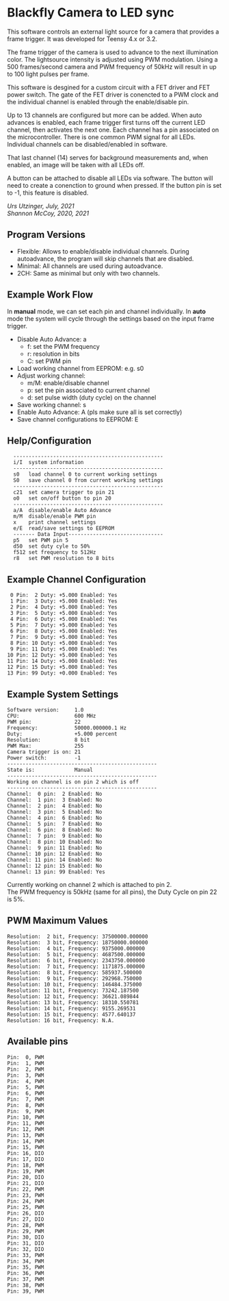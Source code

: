 # Blackfly Camera to LED sync
This software controls an external light source for a camera that provides a frame trigger. It was developed for Teensy 4.x or 3.2.    

The frame trigger of the camera is used to advance to the next illumination color. The lightsource intensity is adjusted using PWM modulation.  Using a 500 frames/second camera and PWM frequency of 50kHz will result in up to 100 light pulses per frame.

This software is desgined for a custom circuit with a FET driver and FET power switch. The gate of the FET driver is conencted to a PWM clock and the individual channel is enabled through the enable/disable pin. 

Up to 13 channels are configured but more can be added. When auto advances is enabled, each frame trigger first turns off the current LED channel, then activates the next one. Each channel has a pin associated on the microcontroller. There is one common PWM signal for all LEDs. Individual channels can be disabled/enabled in software. 

That last channel (14) serves for background measurements and, when enabled, an image will be taken with all LEDs off. 

A button can be attached to disable all LEDs via software. The button will need to create a conenction to ground when pressed. If the button pin is set to -1, this feature is disabled.

*Urs Utzinger, July, 2021*  
*Shannon McCoy, 2020, 2021*

## Program Versions
- Flexible: Allows to enable/disable individual channels. During autoadvance, the program will skip channels that are disabled.
- Minimal: All channels are used during autoadvance.
- 2CH: Same as minimal but only with two channels.

## Example Work Flow

In **manual** mode, we can set each pin and channel individually. In **auto** mode the system will cycle through the settings based on the input frame trigger.

  - Disable Auto Advance: a
    - f:   set the PWM frequency
    - r:   resolution in bits
    - C:   set PWM pin
  - Load working channel from EEPROM: e.g. s0
  - Adjust working channel:
    - m/M: enable/disable channel
    - p:   set the pin associated to current channel
    - d:   set pulse width (duty cycle) on the channel
  - Save working channel: s
  - Enable Auto Advance:  A (pls make sure all is set correctly)
  - Save channel configurations to EEPROM: E

## Help/Configuration
```
  -------------------------------------------------
  i/I  system information
  -------------------------------------------------
  s0   load channel 0 to current working settings
  S0   save channel 0 from current working settings
  -------------------------------------------------
  c21  set camera trigger to pin 21
  o0   set on/off button to pin 20
  -------------------------------------------------
  a/A  disable/enable Auto Advance 
  m/M  disable/enable PWM pin 
  x    print channel settings
  e/E  read/save settings to EEPROM
  ------- Data Input-------------------------------
  p5   set PWM pin 5
  d50  set duty cyle to 50%
  f512 set frequency to 512Hz
  r8   set PWM resolution to 8 bits
```

## Example Channel Configuration
```
 0 Pin:  2 Duty: +5.000 Enabled: Yes
 1 Pin:  3 Duty: +5.000 Enabled: Yes
 2 Pin:  4 Duty: +5.000 Enabled: Yes
 3 Pin:  5 Duty: +5.000 Enabled: Yes
 4 Pin:  6 Duty: +5.000 Enabled: Yes
 5 Pin:  7 Duty: +5.000 Enabled: Yes
 6 Pin:  8 Duty: +5.000 Enabled: Yes
 7 Pin:  9 Duty: +5.000 Enabled: Yes
 8 Pin: 10 Duty: +5.000 Enabled: Yes
 9 Pin: 11 Duty: +5.000 Enabled: Yes
10 Pin: 12 Duty: +5.000 Enabled: Yes
11 Pin: 14 Duty: +5.000 Enabled: Yes
12 Pin: 15 Duty: +5.000 Enabled: Yes
13 Pin: 99 Duty: +0.000 Enabled: Yes
```

## Example System Settings
```
Software version:     1.0
CPU:                  600 MHz
PWM pin:              22
Frequency:            50000.000000.1 Hz
Duty:                 +5.000 percent
Resolution:           8 bit
PWM Max:              255
Camera trigger is on: 21
Power switch:         -1
-------------------------------------------------
State is:             Manual
-------------------------------------------------
Working on channel is on pin 2 which is off
-------------------------------------------------
Channel:  0 pin:  2 Enabled: No
Channel:  1 pin:  3 Enabled: No
Channel:  2 pin:  4 Enabled: No
Channel:  3 pin:  5 Enabled: No
Channel:  4 pin:  6 Enabled: No
Channel:  5 pin:  7 Enabled: No
Channel:  6 pin:  8 Enabled: No
Channel:  7 pin:  9 Enabled: No
Channel:  8 pin: 10 Enabled: No
Channel:  9 pin: 11 Enabled: No
Channel: 10 pin: 12 Enabled: No
Channel: 11 pin: 14 Enabled: No
Channel: 12 pin: 15 Enabled: No
Channel: 13 pin: 99 Enabled: Yes
```

Currently working on channel 2 which is attached to pin 2.  
The PWM frequency is 50kHz (same for all pins), the Duty Cycle on pin 22 is 5%.

## PWM Maximum Values
```
Resolution:  2 bit, Frequency: 37500000.000000
Resolution:  3 bit, Frequency: 18750000.000000
Resolution:  4 bit, Frequency: 9375000.000000
Resolution:  5 bit, Frequency: 4687500.000000
Resolution:  6 bit, Frequency: 2343750.000000
Resolution:  7 bit, Frequency: 1171875.000000
Resolution:  8 bit, Frequency: 585937.500000
Resolution:  9 bit, Frequency: 292968.750000
Resolution: 10 bit, Frequency: 146484.375000
Resolution: 11 bit, Frequency: 73242.187500
Resolution: 12 bit, Frequency: 36621.089844
Resolution: 13 bit, Frequency: 18310.550781
Resolution: 14 bit, Frequency: 9155.269531
Resolution: 15 bit, Frequency: 4577.640137
Resolution: 16 bit, Frequency: N.A.
```

## Available pins
```
Pin:  0, PWM
Pin:  1, PWM
Pin:  2, PWM
Pin:  3, PWM
Pin:  4, PWM
Pin:  5, PWM
Pin:  6, PWM
Pin:  7, PWM
Pin:  8, PWM
Pin:  9, PWM
Pin: 10, PWM
Pin: 11, PWM
Pin: 12, PWM
Pin: 13, PWM
Pin: 14, PWM
Pin: 15, PWM
Pin: 16, DIO
Pin: 17, DIO
Pin: 18, PWM
Pin: 19, PWM
Pin: 20, DIO
Pin: 21, DIO
Pin: 22, PWM
Pin: 23, PWM
Pin: 24, PWM
Pin: 25, PWM
Pin: 26, DIO
Pin: 27, DIO
Pin: 28, PWM
Pin: 29, PWM
Pin: 30, DIO
Pin: 31, DIO
Pin: 32, DIO
Pin: 33, PWM
Pin: 34, PWM
Pin: 35, PWM
Pin: 36, PWM
Pin: 37, PWM
Pin: 38, PWM
Pin: 39, PWM
```
